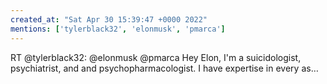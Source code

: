```yaml
---
created_at: "Sat Apr 30 15:39:47 +0000 2022"
mentions: ['tylerblack32', 'elonmusk', 'pmarca']
---
```


RT @tylerblack32: @elonmusk @pmarca Hey Elon, I'm a suicidologist, psychiatrist, and and psychopharmacologist. I have expertise in every as…